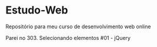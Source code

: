 # Estudo-Web
Repositório para meu curso de desenvolvimento web online

Parei no 303. Selecionando elementos #01 - jQuery
